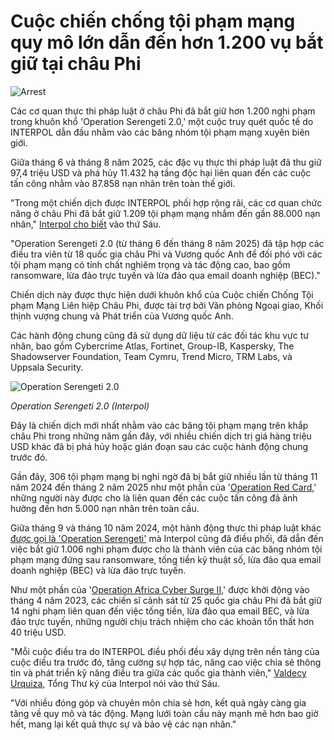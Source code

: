 # Cuộc chiến chống tội phạm mạng quy mô lớn dẫn đến hơn 1.200 vụ bắt giữ tại châu Phi

![Arrest](https://www.bleepstatic.com/content/hl-images/2025/06/16/law-enforcement-arrest-red.jpg)

Các cơ quan thực thi pháp luật ở châu Phi đã bắt giữ hơn 1.200 nghi phạm trong khuôn khổ 'Operation Serengeti 2.0,' một cuộc truy quét quốc tế do INTERPOL dẫn đầu nhằm vào các băng nhóm tội phạm mạng xuyên biên giới.

Giữa tháng 6 và tháng 8 năm 2025, các đặc vụ thực thi pháp luật đã thu giữ 97,4 triệu USD và phá hủy 11.432 hạ tầng độc hại liên quan đến các cuộc tấn công nhằm vào 87.858 nạn nhân trên toàn thế giới.

"Trong một chiến dịch được INTERPOL phối hợp rộng rãi, các cơ quan chức năng ở châu Phi đã bắt giữ 1.209 tội phạm mạng nhắm đến gần 88.000 nạn nhân," [Interpol cho biết](https://www.interpol.int/News-and-Events/News/2025/African-authorities-dismantle-massive-cybercrime-and-fraud-networks-recover-millions) vào thứ Sáu.

"Operation Serengeti 2.0 (từ tháng 6 đến tháng 8 năm 2025) đã tập hợp các điều tra viên từ 18 quốc gia châu Phi và Vương quốc Anh để đối phó với các tội phạm mạng có tính chất nghiêm trọng và tác động cao, bao gồm ransomware, lừa đảo trực tuyến và lừa đảo qua email doanh nghiệp (BEC)."

Chiến dịch này được thực hiện dưới khuôn khổ của Cuộc chiến Chống Tội phạm Mạng Liên hiệp Châu Phi, được tài trợ bởi Văn phòng Ngoại giao, Khối thịnh vượng chung và Phát triển của Vương quốc Anh.

Các hành động chung cũng đã sử dụng dữ liệu từ các đối tác khu vực tư nhân, bao gồm Cybercrime Atlas, Fortinet, Group-IB, Kaspersky, The Shadowserver Foundation, Team Cymru, Trend Micro, TRM Labs, và Uppsala Security.

![Operation Serengeti 2.0](https://www.bleepstatic.com/images/news/u/1109292/2025/Operation_Serengeti_2_0.jpg)

_Operation Serengeti 2.0 (Interpol)_

Đây là chiến dịch mới nhất nhằm vào các băng tội phạm mạng trên khắp châu Phi trong những năm gần đây, với nhiều chiến dịch trị giá hàng triệu USD khác đã bị phá hủy hoặc gián đoạn sau các cuộc hành động chung trước đó.

Gần đây, 306 tội phạm mạng bị nghi ngờ đã bị bắt giữ nhiều lần từ tháng 11 năm 2024 đến tháng 2 năm 2025 như một phần của '[Operation Red Card](https://www.bleepingcomputer.com/news/security/police-arrests-300-suspects-linked-to-african-cybercrime-rings/),' những người này được cho là liên quan đến các cuộc tấn công đã ảnh hưởng đến hơn 5.000 nạn nhân trên toàn cầu.

Giữa tháng 9 và tháng 10 năm 2024, một hành động thực thi pháp luật khác [được gọi là 'Operation Serengeti'](https://www.bleepingcomputer.com/news/security/over-1-000-arrested-in-massive-serengeti-anti-cybercrime-operation/) mà Interpol cũng đã điều phối, đã dẫn đến việc bắt giữ 1.006 nghi phạm được cho là thành viên của các băng nhóm tội phạm mạng đứng sau ransomware, tống tiền kỹ thuật số, lừa đảo qua email doanh nghiệp (BEC) và lừa đảo trực tuyến.

Như một phần của '[Operation Africa Cyber Surge II](https://www.bleepingcomputer.com/news/security/interpol-arrests-14-suspected-cybercriminals-for-stealing-40-million/),' được khởi động vào tháng 4 năm 2023, các chiến sĩ cảnh sát từ 25 quốc gia châu Phi đã bắt giữ 14 nghi phạm liên quan đến việc tống tiền, lừa đảo qua email BEC, và lừa đảo trực tuyến, những người chịu trách nhiệm cho các khoản tổn thất hơn 40 triệu USD.

​"Mỗi cuộc điều tra do INTERPOL điều phối đều xây dựng trên nền tảng của cuộc điều tra trước đó, tăng cường sự hợp tác, nâng cao việc chia sẻ thông tin và phát triển kỹ năng điều tra giữa các quốc gia thành viên," [Valdecy Urquiza](https://www.interpol.int/News-and-Events/News/2025/African-authorities-dismantle-massive-cybercrime-and-fraud-networks-recover-millions), Tổng Thư ký của Interpol nói vào thứ Sáu.

"Với nhiều đóng góp và chuyên môn chia sẻ hơn, kết quả ngày càng gia tăng về quy mô và tác động. Mạng lưới toàn cầu này mạnh mẽ hơn bao giờ hết, mang lại kết quả thực sự và bảo vệ các nạn nhân."